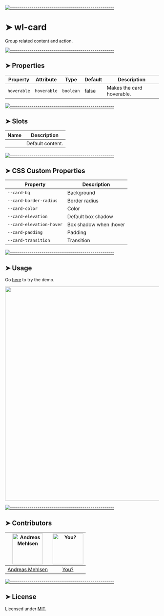 
[![-----------------------------------------------------](https://raw.githubusercontent.com/andreasbm/readme/master/assets/lines/colored.png)](#wl-card)

# ➤ wl-card

Group related content and action.


[![-----------------------------------------------------](https://raw.githubusercontent.com/andreasbm/readme/master/assets/lines/colored.png)](#properties)

## ➤ Properties

| Property    | Attribute   | Type      | Default | Description               |
|-------------|-------------|-----------|---------|---------------------------|
| `hoverable` | `hoverable` | `boolean` | false   | Makes the card hoverable. |


[![-----------------------------------------------------](https://raw.githubusercontent.com/andreasbm/readme/master/assets/lines/colored.png)](#slots)

## ➤ Slots

| Name | Description      |
|------|------------------|
|      | Default content. |


[![-----------------------------------------------------](https://raw.githubusercontent.com/andreasbm/readme/master/assets/lines/colored.png)](#css-custom-properties)

## ➤ CSS Custom Properties

| Property                 | Description            |
|--------------------------|------------------------|
| `--card-bg`              | Background             |
| `--card-border-radius`   | Border radius          |
| `--card-color`           | Color                  |
| `--card-elevation`       | Default box shadow     |
| `--card-elevation-hover` | Box shadow when :hover |
| `--card-padding`         | Padding                |
| `--card-transition`      | Transition             |



[![-----------------------------------------------------](https://raw.githubusercontent.com/andreasbm/readme/master/assets/lines/colored.png)](#usage)

## ➤ Usage

Go [here](https://weightless.dev/elements/card) to try the demo.

<a href="https://weightless.dev/elements/card" align="center">
  <img src="https://raw.githubusercontent.com/andreasbm/elements/master/screenshots/wl-card.png" width="700" />
</a>


[![-----------------------------------------------------](https://raw.githubusercontent.com/andreasbm/readme/master/assets/lines/colored.png)](#contributors)

## ➤ Contributors
	

| [<img alt="Andreas Mehlsen" src="https://avatars1.githubusercontent.com/u/6267397?s=460&v=4" width="100">](https://twitter.com/andreasmehlsen) | [<img alt="You?" src="https://joeschmoe.io/api/v1/random" width="100">](https://github.com/andreasbm/weightless/blob/master/CONTRIBUTING.md) |
|:--------------------------------------------------:|:--------------------------------------------------:|
| [Andreas Mehlsen](https://twitter.com/andreasmehlsen) | [You?](https://github.com/andreasbm/weightless/blob/master/CONTRIBUTING.md) |


[![-----------------------------------------------------](https://raw.githubusercontent.com/andreasbm/readme/master/assets/lines/colored.png)](#license)

## ➤ License
	
Licensed under [MIT](https://opensource.org/licenses/MIT).
